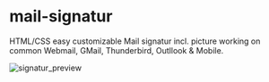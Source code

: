 # mail-signatur
HTML/CSS easy customizable Mail signatur incl. picture working on common Webmail, GMail, Thunderbird, Outllook &amp; Mobile.

![signatur_preview](https://user-images.githubusercontent.com/78799602/109519796-debf3000-7aab-11eb-87c7-8116b304b2cf.PNG)

